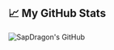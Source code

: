 ## &#x1f4c8; My GitHub Stats

<img align="center" src="https://github-readme-stats.vercel.app/api?username=sapdragon&show_icons=true&line_height=33&count_private=true&theme=light" alt="SapDragon's GitHub">

